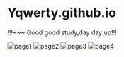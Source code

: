# Yqwerty.github.io
!!!~~~
Good good study,day day up!!!

![page1](https://github.com/Yqwerty/Yqwerty.github.io/blob/master/page1.png)
![page2](https://github.com/Yqwerty/Yqwerty.github.io/blob/master/page2.png)
![page3](https://github.com/Yqwerty/Yqwerty.github.io/blob/master/page3.png)
![page4](https://github.com/Yqwerty/Yqwerty.github.io/blob/master/page4.png)
